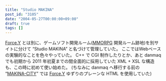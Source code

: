 ```yaml
---
title: "Studio MAKINA"
post_id: "3105"
date: "2004-05-27T00:00:00+09:00"
draft: true
tags: []
---
```



[Force.Y](https://danmaq.com/force-y) とは別に、ゲームソフト開発ルーム([MMORPG](https://danmaq.com/tag/evil-kingdom) 開発ルーム跡地)を別サイトに分けて “Studio MAKINA” と名づけて管理していた。 ここではWebベースの実験的なことを色々やっていた。 C++ で CGI 制作したりとか、あと danmaq でも初期から 2011 年初夏までの間全面的に採用していた XML + XSL な構造も、この時に初めて使い始めた。 (ちなみに danmaq へ移行する前の “[MAKINA-CITY](https://danmaq.com/makina-city)” では [Force.Y](https://danmaq.com/force-y) ゆずりのプレーンな HTML を使用していた)
